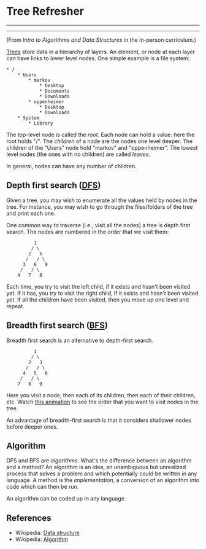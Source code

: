 # Tree Refresher
________________________________________________________________________________
<!-- @import "[TOC]" {cmd="toc" depthFrom=2 depthTo=6 orderedList=false} -->
________________________________________________________________________________

(From _Intro to Algorithms and Data Structures_ in the in-person curriculum.)

[Trees][1] store data in a hierarchy of layers. An element, or node at each
layer can have links to lower level nodes. One simple example is a file system:

```
* /
    * Users
        * markov
            * Desktop
            * Documents
            * Downloads
        * oppenheimer
            * Desktop
            * Downloads
    * System
        * Library
```

The top-level node is called the _root_. Each node can hold a value: here the
root holds "/". The _children_ of a node are the nodes one level deeper. The
children of the "Users" node hold "markov" and "oppenheimer". The lowest level
nodes (the ones with no children) are called _leaves_.

In general, nodes can have any number of children.

## Depth first search ([DFS][2])

Given a tree, you may wish to enumerate all the values held by nodes in the tree.
For instance, you may wish to go through the files/folders of the tree and print
each one.

One common way to traverse (i.e., visit all the nodes) a tree is depth first
search. The nodes are numbered in the order that we visit them:

```
          1
         / \
        2   5
       /   / \
      3   6   9
     /   / \
    4   7   8
```

Each time, you try to visit the left child, if it exists and hasn't been visited
yet. If it has, you try to visit the right child, if it exists and hasn't been
visited yet. If all the children have been visited, then you move up one level
and repeat.

## Breadth first search ([BFS][3])

Breadth first search is an alternative to depth-first search.

```
          1
         / \
        2   3
       /   / \
      4   5   6
     /   / \
    7   8   9
```

Here you visit a node, then each of its children, then each of their children,
etc. Watch [this animation][4] to see the order that you want to visit nodes in the
tree.

An advantage of breadth-first search is that it considers shallower nodes before
deeper ones.

## Algorithm

DFS and BFS are _algorithms_. What's the difference between an algorithm and a
method? An algorithm is an idea, an unambiguous but unrealized process that
solves a problem and which potentially could be written in any language. A
method is the _implementation_, a conversion of an algorithm into code which can
then be run.

An algorithm can be coded up in any language.

## References

* Wikipedia: [Data structure][5]
* Wikipedia: [Algorithm][6]

[1]: http://en.wikipedia.org/wiki/Tree_data_structure
[2]: http://en.wikipedia.org/wiki/Depth-first_search
[3]: http://en.wikipedia.org/wiki/Breadth-first_search
[4]: http://www.how2examples.com/artificial-intelligence/images/Breadth-First-Search.gif
[5]: http://en.wikipedia.org/wiki/Data_structure
[6]: http://en.wikipedia.org/wiki/Algorithm
